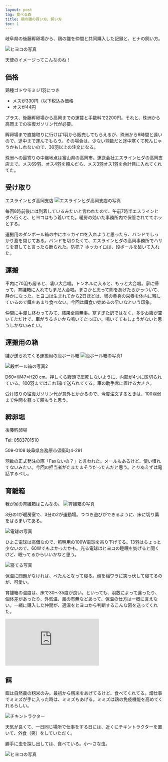 ```yaml
---
layout: post
tag: 食べる森
title: 鶏の雛の買い方、飼い方
toc: 1
---
```


岐阜県の後藤孵卵場から、鶏の雛を仲間と共同購入した記録と、ヒナの飼い方。

![ヒヨコの写真](https://kobapan.com/p/_data/i/galleries/edible-forest-garden/IMG_3127-sm.JPG)

天使のイメージってこんなのね！

## 価格
鶏種ゴトウモミジ1羽につき

- メスが330円（以下税込み価格
- オスが44円

プラス、後藤孵卵場から高岡までの運賃と手数料で2200円。それと、珠洲から高岡までの往復ガソリン代が必要。

孵卵場まで直接取りに行けば1羽から販売してもらえるが、珠洲から6時間と遠いので、途中まで運んでもらう。その場合は、少ない羽数だと途中寒くて死んじゃうかもしれないので、30羽以上の注文になる。

珠洲への最寄りの中継地点は富山県の高岡市。運送会社エスラインヒダの高岡支店まで。メス69羽、オス4羽を頼んだら、メス3羽オス1羽を余計目に入れてくれてた。

## 受け取り

エスラインヒダ高岡支店
![エスラインヒダ高岡支店の写真](https://kobapan.com/p/_data/i/galleries/edible-forest-garden/esline-sm.jpg)

毎回8時前後には到着しているみたいと言われたので、午前7時半エスラインヒダへ行くと、ヒヨコはもう着いてた。暖房の効いた事務所内で保管されててホッとする。

運搬用のダンボール箱の中にホッカイロを入れようと思ったら、バンドでしっかり蓋を閉じてある。バンドを切りたくて、エスラインヒダの高岡事務所でハサミを貸してと言ったら断られた。防犯？ ホッカイロは、段ボールを破いて入れた。


## 運搬

車内に70羽も居ると、凄い大合唱。トンネルに入ると、もっと大合唱。家に帰って、育雛箱に入れてもまだ大合唱。まさかと思って餌をあげたらがっついて、静かになった。ヒヨコは生まれてから2日ほどは、卵の黄身の栄養を体内に残しているので餌をあまり食べない。今回は餌食い始めるの早いなという印象。

仲間に手渡し終わってみて、結果全員無事。寒すぎた訳ではなく、多少お腹が空いてただけで、車がうるさいから鳴いてたっぽい。鳴いててもしょうがないと思うしかないみたい。


## 運搬用の箱

雛が送られてくる運搬用の段ボール箱
![段ボール箱の写真1](https://kobapan.com/p/_data/i/galleries/edible-forest-garden/IMG_20200404_093136-sm.jpg)


![段ボール箱の写真2](https://kobapan.com/p/_data/i/galleries/edible-forest-garden/IMG_20200404_093220-sm.jpg)

D60×W47×H20 cm。押しくら饅頭で圧死しないように、内部が4つに区切られている。100羽まではこれ1箱で送られてくる。車の助手席に置ける大きさ。

受け取りの往復ガソリン代が意外とかかるので、今度注文するときは、100羽弱まで仲間を募って頼もうと思う。

## 孵卵場

後藤孵卵場

Tel: 0583701510

509-0108 岐阜県各務原市須衛町4-291

羽数の正式発注の際「Faxないの？」と言われた。メールもあるけど、使い慣れてないみたい。今回の担当者がたまたまそうだったんだと思う。とりあえずは電話するべし。

## 育雛箱

我が家の育雛箱はこんなの。
![育雛箱の写真](https://kobapan.com/p/_data/i/galleries/edible-forest-garden/IMG_20200404_074449_1-sm.jpg)

3分の1が暖房室で、3分の2が運動場。つつき遊びができるように、床に切り藁をばらまいてある。

![電球の写真](https://kobapan.com/p/_data/i/galleries/edible-forest-garden/IMG_3128-sm.JPG)

ひよこ電球は高価なので、照明用の100W電球を吊り下げてる。13羽はちょっと少ないので、60Wでもよかったかも。光る電球はヒヨコの睡眠を妨げると聞くけど、眠ってるからいいかなと思う。

![寝てる写真](https://kobapan.com/p/_data/i/galleries/edible-forest-garden/IMG_20200411_180831-sm.jpg)

保温に問題がなければ、ぺたんとなって寝る。顔を稲ワラに突っ伏して寝てるのが、可愛い。

育雛箱の温度は、床で30～35度が良い。といっても、羽数によって違ったり、個体差があったり、外気温、風の有無などあって、保温の仕方は一概に言えない。一緒に購入した仲間が、適温をヒヨコから判断するこんな図を送ってくれた。

![](https://kobapan.com/p/i.php?/galleries/edible-forest-garden/hiyoko-ondo-sm.jpg)


## 餌

餌は自然農の籾米のみ。最初から籾米をあげてるけど、食べてくれてる。畑仕事でミミズが手に入った時は、ミミズもあげる。ミミズは鶏の免疫機能を高めてくれるらしい。

![チキントラクター](https://kobapan.com/p/_data/i/galleries/edible-forest-garden/IMG_20200412_120643-sm.jpg)

天気が良くて、一日同じ場所で仕事をする日には、近くにチキントラクターを置いて、外食（笑）をしていただく。

勝手に虫を探し出しては、食べている。小～さな虫。

![ヒヨコの写真](https://kobapan.com/p/_data/i/galleries/edible-forest-garden/IMG_3114-sm.JPG)
